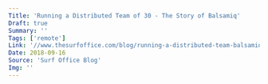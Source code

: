```yaml
---
Title: 'Running a Distributed Team of 30 - The Story of Balsamiq'
Draft: true
Summary: ''
Tags: ['remote']
Link: '//www.thesurfoffice.com/blog/running-a-distributed-team-balsamiq/'
Date: 2018-09-16
Source: 'Surf Office Blog'
Img: ''
---
```


